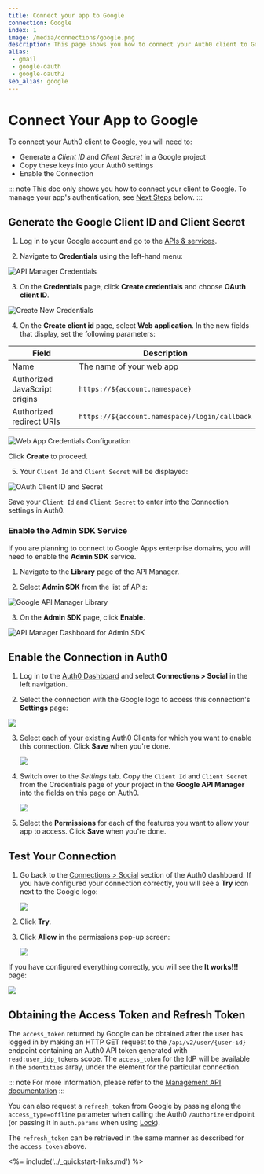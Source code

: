 ```yaml
---
title: Connect your app to Google
connection: Google
index: 1
image: /media/connections/google.png
description: This page shows you how to connect your Auth0 client to Google. You will need to generate keys, copy these into your Auth0 settings, and enable the connection.
alias:
 - gmail
 - google-oauth
 - google-oauth2
seo_alias: google
---
```

# Connect Your App to Google

To connect your Auth0 client to Google, you will need to:

* Generate a *Client ID* and *Client Secret* in a Google project
* Copy these keys into your Auth0 settings
* Enable the Connection

::: note
This doc only shows you how to connect your client to Google. To manage your app's authentication, see [Next Steps](#next-steps) below.
:::

## Generate the Google Client ID and Client Secret

1. Log in to your Google account and go to the [APIs & services](https://console.developers.google.com/projectselector/apis/credentials).

2. Navigate to **Credentials** using the left-hand menu:

  ![API Manager Credentials](/media/articles/connections/social/google/credentials.png)

3. On the **Credentials** page, click **Create credentials** and choose **OAuth client ID**.

  ![Create New Credentials](/media/articles/connections/social/google/create-new-credentials.png)

4. On the **Create client id** page, select **Web application**. In the new fields that display, set the following parameters:

| Field | Description |
| - | - |
| Name | The name of your web app |
| Authorized JavaScript origins | `https://${account.namespace}` |
| Authorized redirect URIs | `https://${account.namespace}/login/callback` |

  ![Web App Credentials Configuration](/media/articles/connections/social/google/create-client-id-config.png)

  Click **Create** to proceed.

5. Your `Client Id` and `Client Secret` will be displayed:

  ![OAuth Client ID and Secret](/media/articles/connections/social/google/oauth-client-info.png)

  Save your `Client Id` and `Client Secret` to enter into the Connection settings in Auth0.

### Enable the Admin SDK Service

If you are planning to connect to Google Apps enterprise domains, you will need to enable the **Admin SDK** service.

1. Navigate to the **Library** page of the API Manager.

2. Select **Admin SDK** from the list of APIs:

  ![Google API Manager Library](/media/articles/connections/social/google/api-manager-library.png)

3. On the **Admin SDK** page, click **Enable**.

  ![API Manager Dashboard for Admin SDK](/media/articles/connections/social/google/enable-admin-sdk.png)

## Enable the Connection in Auth0

1. Log in to the [Auth0 Dashboard](${manage_url}) and select **Connections > Social** in the left navigation.

2. Select the connection with the Google logo to access this connection's **Settings** page:

  ![](/media/articles/connections/social/google/goog-settings.png)

3. Select each of your existing Auth0 Clients for which you want to enable this connection. Click **Save** when you're done.

    ![](/media/articles/connections/social/google/goog-api-aoth0-apps.png)

4. Switch over to the *Settings* tab. Copy the `Client Id` and `Client Secret` from the Credentials page of your project in the **Google API Manager** into the fields on this page on Auth0.

    ![](/media/articles/connections/social/google/goog-api-aoth0-settings.png)

5. Select the **Permissions** for each of the features you want to allow your app to access. Click **Save** when you're done.

## Test Your Connection

1. Go back to the [Connections > Social](${manage_url}/#/connections/social) section of the Auth0 dashboard. If you have configured your connection correctly, you will see a **Try** icon next to the Google logo:

    ![](/media/articles/connections/social/google/goog-api-trylogo.png)

2. Click **Try**.

3. Click **Allow** in the permissions pop-up screen:

   ![](/media/articles/connections/social/google/goog-api-permit.png)

If you have configured everything correctly, you will see the **It works!!!** page:

   ![](/media/articles/connections/social/google/goog-api-works.png)

## Obtaining the Access Token and Refresh Token

The `access_token` returned by Google can be obtained after the user has logged in by making an HTTP GET request to the `/api/v2/user/{user-id}` endpoint containing an Auth0 API token generated with  `read:user_idp_tokens` scope.  The `access_token` for the IdP will be available in the `identities` array, under the element for the particular connection.

::: note
  For more information, please refer to the [Management API documentation](/api/management/v2#!/Users/get_users_by_id)
:::

You can also request a `refresh_token` from Google by passing along the `access_type=offline` parameter when calling the Auth0 `/authorize` endpoint (or passing it in `auth.params` when using [Lock](https://auth0.com/docs/libraries/lock/v10)).

The `refresh_token` can be retrieved in the same manner as described for the `access_token` above.

<%= include('../_quickstart-links.md') %>
